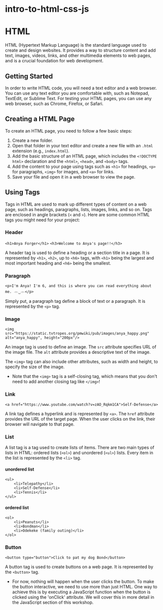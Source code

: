 # intro-to-html-css-js

# HTML
HTML (Hypertext Markup Language) is the standard language used to create and design websites. It provides a way to structure content and add text, images, videos, links, and other multimedia elements to web pages, and is a crucial foundation for web development.

## Getting Started
In order to write HTML code, you will need a text editor and a web browser. You can use any text editor you are comfortable with, such as Notepad, TextEdit, or Sublime Text. For testing your HTML pages, you can use any web browser, such as Chrome, Firefox, or Safari.

## Creating a HTML Page
To create an HTML page, you need to follow a few basic steps:

1. Create a new folder.
2. Open that folder in your text editor and create a new file with an `.html` extension (e.g., `index.html`).
3. Add the basic structure of an HTML page, which includes the `<!DOCTYPE html>` declaration and the `<html>`, `<head>`, and `<body>` tags.
4. Add the content to your page using tags such as `<h1>` for headings, `<p>` for paragraphs, `<img>` for images, and `<a>` for links.
5. Save your file and open it in a web browser to view the page.

## Using Tags
Tags in HTML are used to mark up different types of content on a web page, such as headings, paragraphs, lists, images, links, and so on. Tags are enclosed in angle brackets (`<` and `>`). Here are some common HTML tags you might need for your project:

### Header
`<h1>Anya Forger</h1>`
`<h3>Welcome to Anya's page!!</h3>`

A header tag is used to define a heading or a section title in a page. It is represented by `<h1>`, `<h2>`, up to `<h6>` tags, with `<h1>` being the largest and most important heading and `<h6>` being the smallest.

### Paragraph
`<p>I'm Anya! I'm 6, and this is where you can read everything about me. 𓁹‿𓁹</p>`

Simply put, a paragraph tag define a block of text or a paragraph. It is represented by the `<p>` tag.

### Image
`<img src="https://static.tvtropes.org/pmwiki/pub/images/anya_happy.png" alt="anya_happy", height="200px"/>`

An image tag is used to define an image. The `src` attribute specifies URL of the image file. The `alt` attribute provides a descriptive text of the image. 

The `<img>` tag can also include other attributes, such as width and height, to specify the size of the image.

- Note that the `<img>` tag is a self-closing tag, which means that you don't need to add another closing tag like `</img>`!

### Link
`<a href="https://www.youtube.com/watch?v=zAO_Rqkm1CA">Self-Defense</a>`

A link tag defines a hyperlink and is represented by `<a>`. The `href` attribute provides the URL of the target page. When the user clicks on the link, their browser will navigate to that page.

### List
A list tag is a tag used to create lists of items. There are two main types of lists in HTML: ordered lists (`<ol>`) and unordered (`<ul>`) lists. Every item in the list is represented by the `<li>` tag.

#### unordered list
```
<ul>
    <li>Telepathy</li>
    <li>Self-Defense</li>
    <li>Tennis</li>
</ul>
```
#### ordered list
```
<ol>
    <li>Peanuts</li>
    <li>Bondman</li>
    <li>Odekeke (family outing)</li>
</ol>
```

### Button
`<button type="button">Click to pat my dog Bond</button>`

A button tag is used to create buttons on a web page. It is represented by the `<button>` tag.
- For now, nothing will happen when the user clicks the button. To make the button interactive, we need to use more than just HTML. One way to achieve this is by executing a JavaScript function when the button is clicked using the 'onClick' attribute. We will cover this in more detail in the JavaScript section of this workshop.